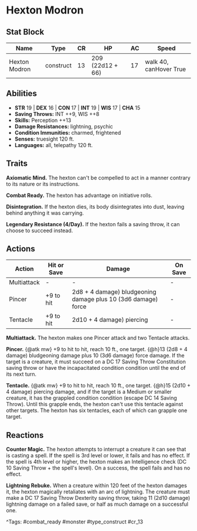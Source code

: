 # Hexton Modron

## Stat Block

| Name | Type | CR | HP | AC | Speed |
|------|------|----|----|----|-------|
| Hexton Modron | construct | 13 | 209 (22d12 + 66) | 17 | walk 40, canHover True |

## Abilities

- **STR** 19 | **DEX** 16 | **CON** 17 | **INT** 19 | **WIS** 17 | **CHA** 15
- **Saving Throws:** INT ++9, WIS ++8  
- **Skills:** Perception ++13  
- **Damage Resistances:** lightning, psychic  
- **Condition Immunities:** charmed, frightened  
- **Senses:** truesight 120 ft.  
- **Languages:** all, telepathy 120 ft.

## Traits

**Axiomatic Mind.** The hexton can't be compelled to act in a manner contrary to its nature or its instructions.

**Combat Ready.** The hexton has advantage on initiative rolls.

**Disintegration.** If the hexton dies, its body disintegrates into dust, leaving behind anything it was carrying.

**Legendary Resistance (4/Day).** If the hexton fails a saving throw, it can choose to succeed instead.


## Actions

| Action | Hit or Save | Damage | On Save |
|--------|--------------|--------|----------|
| Multiattack | - | - | - |
| Pincer | +9 to hit | 2d8 + 4 damage) bludgeoning damage plus 10 (3d6 damage) force | - |
| Tentacle | +9 to hit | 2d10 + 4 damage) piercing | - |

**Multiattack.** The hexton makes one Pincer attack and two Tentacle attacks.

**Pincer.** {@atk mw} +9 to hit to hit, reach 10 ft., one target. {@h}13 (2d8 + 4 damage) bludgeoning damage plus 10 (3d6 damage) force damage. If the target is a creature, it must succeed on a DC 17 Saving Throw Constitution saving throw or have the incapacitated condition condition until the end of its next turn.

**Tentacle.** {@atk mw} +9 to hit to hit, reach 10 ft., one target. {@h}15 (2d10 + 4 damage) piercing damage, and if the target is a Medium or smaller creature, it has the grappled condition condition (escape DC 14 Saving Throw). Until this grapple ends, the hexton can't use this tentacle against other targets. The hexton has six tentacles, each of which can grapple one target.

## Reactions

**Counter Magic.** The hexton attempts to interrupt a creature it can see that is casting a spell. If the spell is 3rd level or lower, it fails and has no effect. If the spell is 4th level or higher, the hexton makes an Intelligence check (DC 10 Saving Throw + the spell's level). On a success, the spell fails and has no effect.

**Lightning Rebuke.** When a creature within 120 feet of the hexton damages it, the hexton magically retaliates with an arc of lightning. The creature must make a DC 17 Saving Throw Dexterity saving throw, taking 11 (2d10 damage) lightning damage on a failed save, or half as much damage on a successful one.



^Tags: #combat_ready #monster #type_construct #cr_13